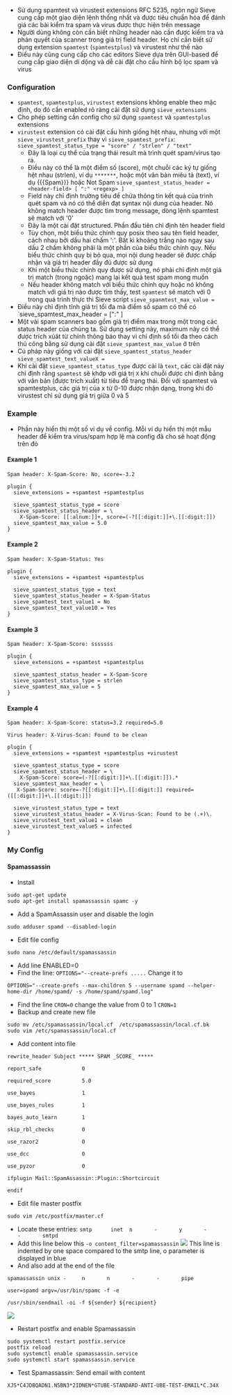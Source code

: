 - Sử dụng spamtest và virustest extensions RFC 5235, ngôn ngữ Sieve cung cấp một giao diện lệnh thống nhất và được tiêu chuẩn hóa để đánh giá các bài kiểm tra spam và virus được thực hiện trên message
- Người dùng không còn cần biết những header nào cần được kiểm tra và phán quyết của scanner trong giá trị field header. Họ chỉ cần biết sử dụng extension `spamtest` (`spamtestplus`) và virustest như thế nào
- Điều này cũng cung cấp cho các editors Sieve dựa trên GUI-based để cung cấp giao diện di dộng và dễ cài đặt cho cấu hình bộ lọc spam và virus
### Configuration
- `spamtest`, `spamtestplus`, `virustest` extensions không enable theo mặc định, do đó cần enabled rõ ràng cài đặt sử dụng `sieve_extensions`
- Cho phép setting cần config cho sử dụng `spamtest` và `spamtestplus` extensions
- `virustest` extension có cài đặt cấu hình giống hệt nhau, nhưng với một `sieve_virustest_prefix` thay vì `sieve_spamtest_prefix`:
`sieve_spamtest_status_type = "score" / "strlen" / "text"`
  - Đây là loại cụ thể của trạng thái result mà trình quét spam/virus tạo ra.
  - Điều này có thể là một điểm số (score), một chuỗi các ký tự giống hệt nhau (strlen), ví dụ `*******`, hoặc một văn bản miêu tả (text), ví dụ {{{Spam}}} hoặc Not Spam
`sieve_spamtest_status_header = <header-field> [ ":" <regexp> ]`
  - Field này chỉ định trường tiêu đề chứa thông tin kết quả của trình quét spam và nó có thể diễn đạt syntax nội dung của header. Nó không match header được tìm trong message, dòng lệnh spamtest sẽ match với '0'
  - Đây là một cài đặt structured. Phần đầu tiên chỉ định tên header field
  - Tùy chọn, một biểu thức chính quy posix theo sau tên field header, cách nhau bởi dấu hai chấm ':'. Bất kì khoảng trắng nào ngay sau dấu 2 chấm không phải là một phần của biểu thức chính quy. Nếu biểu thức chính quy bị bỏ qua, mọi nội dung  header sẽ được chấp nhận và giá trị header đầy đủ được sử dụng
  - Khi một biểu thức chính quy được sử dụng, nó phải chỉ định một giá trị match (trong ngoặc) mang lại kết quả test spam mong muốn
  - Nếu header không match với biểu thức chính quy hoặc nó không match với giá trị nào được tìm thấy, test `spamtest` sẽ match với 0 trong quá trình thực thi Sieve script
`sieve_spanmtest_max_value =`
- Điều này chỉ định tĩnh giá trị tối đa mà điểm số spam có thể có
`sieve_spamtest_max_header = <header-field> [":" <regexp> ]
- Một vài spam scanners bao gồm giá trị điểm max trong một trong các status header của chúng ta. Sử dụng setting này, maximum này có thể được trích xúât từ chính thông báo thay vì chỉ định số tối đa theo cách thủ công bằng sử dụng cài đặt `sieve_spamtest_max_value` ở trên
- Cú pháp này giống với cài đặt `sieve_spamtest_status_header`
`sieve_spamtest_text_valueX =`
- Khi cài đặt `sieve_spamtest_status_type` được cài là `text`, các cài đặt này chỉ định rằng `spamtest` sẽ khớp với giá trị `X` khi chuỗi được chỉ định bằng với văn bản (được trích xuất) từ tiêu đề trạng thái. Đối với spamtest và spamtestplus, các giá trị của x từ 0-10 được nhận dạng, trong khi đó virustest chỉ sử dụng giá trị giữa 0 và 5
### Example
- Phần này hiển thị một số ví dụ về config. Mỗi ví dụ hiển thị một mẫu header để kiểm tra virus/spam hợp lệ mà config đã cho sẽ hoạt động trên đó
#### Example 1
`Spam header: X-Spam-Score: No, score=-3.2`
```
plugin {
  sieve_extensions = +spamtest +spamtestplus

  sieve_spamtest_status_type = score
  sieve_spamtest_status_header = \
    X-Spam-Score: [[:alnum:]]+, score=(-?[[:digit:]]+\.[[:digit:]])
  sieve_spamtest_max_value = 5.0
}
```
#### Example 2
`Spam header: X-Spam-Status: Yes`
```
plugin {
  sieve_extensions = +spamtest +spamtestplus

  sieve_spamtest_status_type = text
  sieve_spamtest_status_header = X-Spam-Status
  sieve_spamtest_text_value1 = No
  sieve_spamtest_text_value10 = Yes
}
```
#### Example 3
`Spam header: X-Spam-Score: sssssss`
```
plugin {
  sieve_extensions = +spamtest +spamtestplus

  sieve_spamtest_status_header = X-Spam-Score
  sieve_spamtest_status_type = strlen
  sieve_spamtest_max_value = 5
}
```
#### Example 4
`Spam header: X-Spam-Score: status=3.2 required=5.0`

`Virus header: X-Virus-Scan: Found to be clean`
```
plugin {
  sieve_extensions = +spamtest +spamtestplus +virustest

  sieve_spamtest_status_type = score
  sieve_spamtest_status_header = \
    X-Spam-Score: score=(-?[[:digit:]]+\.[[:digit:]]).*
  sieve_spamtest_max_header = \
   X-Spam-Score: score=-?[[:digit:]]+\.[[:digit:]] required=([[:digit:]]+\.[[:digit:]])

  sieve_virustest_status_type = text
  sieve_virustest_status_header = X-Virus-Scan: Found to be (.+)\.
  sieve_virustest_text_value1 = clean
  sieve_virustest_text_value5 = infected
}
```
### My Config
#### Spamassassin
- Install 
```
sudo apt-get update
sudo apt-get install spamassassin spamc -y
```
- Add a SpamAssassin user and disable the login
```
sudo adduser spamd --disabled-login
```
- Edit file config 
```
sudo nano /etc/default/spamassassin
```
- Add line ENABLED=0
- Find the line: `OPTIONS="--create-prefs .....` Change it to
```
OPTIONS="--create-prefs --max-children 5 --username spamd --helper-home-dir /home/spamd/ -s /home/spamd/spamd.log"
```
- Find the line `CRON=0` change the value from 0 to 1 `CRON=1`
- Backup and create new file
```
sudo mv /etc/spamassassin/local.cf  /etc/spamassassin/local.cf.bk
sudo vim /etc/spamassassin/local.cf 
```
- Add content into file
```
rewrite_header Subject ***** SPAM _SCORE_ *****

report_safe             0

required_score          5.0

use_bayes               1

use_bayes_rules         1

bayes_auto_learn        1

skip_rbl_checks         0

use_razor2              0

use_dcc                 0

use_pyzor               0

ifplugin Mail::SpamAssassin::Plugin::Shortcircuit

endif
```
- Edit file master postfix
```
sudo vim /etc/postfix/master.cf
```
- Locate these entries:
`smtp      inet  n       -       y       -       -       smtpd`
- Add this line below this `-o content_filter=spamassassin`
![](https://hackmd.io/_uploads/BJo_xwuBh.png)
This line is indented by one space compared to the smtp line, o parameter is displayed in blue
- And also add at the end of the file
```
spamassassin unix -     n       n       -       -       pipe

user=spamd argv=/usr/bin/spamc -f -e  

/usr/sbin/sendmail -oi -f ${sender} ${recipient}
```
![](https://hackmd.io/_uploads/HkMpgwOHh.png)
- Restart postfix and enable Spamassassin
```
sudo systemctl restart postfix.service
postfix reload
sudo systemctl enable spamassassin.service
sudo systemctl start spamassassin.service
```
- Test Spamassassin: Send email with content
```
XJS*C4JDBQADN1.NSBN3*2IDNEN*GTUBE-STANDARD-ANTI-UBE-TEST-EMAIL*C.34X
```
